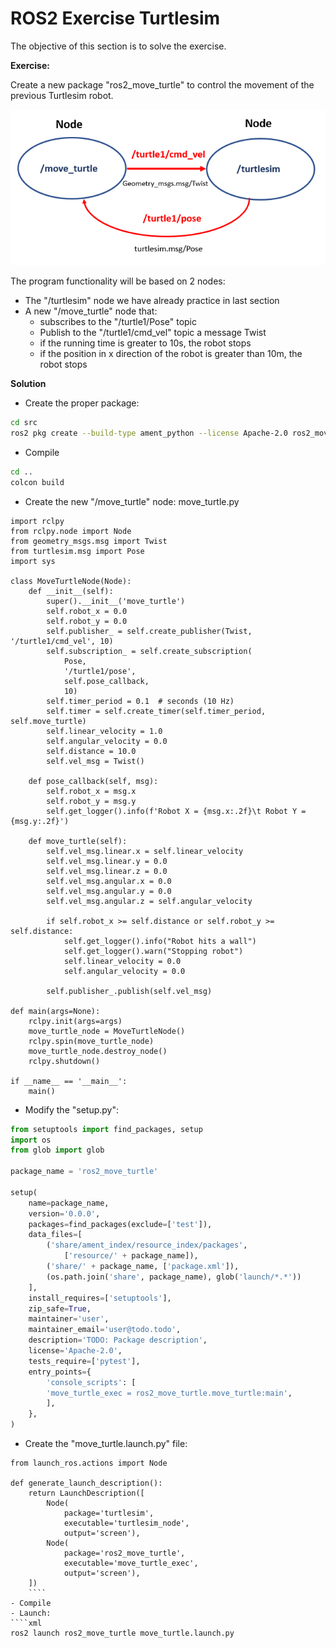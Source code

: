 # **ROS2 Exercise Turtlesim**

The objective of this section is to solve the exercise.

**Exercise:**

Create a new package "ros2_move_turtle" to control the movement of the previous Turtlesim robot.

![](./Images/02_ROS2_tutorial/02_move_turtle.png)

The program functionality will be based on 2 nodes:
- The "/turtlesim" node we have already practice in last section
- A new "/move_turtle" node that:
    - subscribes to the "/turtle1/Pose" topic
    - Publish to the "/turtle1/cmd_vel" topic a message Twist
    - if the running time is greater to 10s, the robot stops
    - if the position in x direction of the robot is greater than 10m, the robot stops

**Solution**

- Create the proper package:
````bash
cd src
ros2 pkg create --build-type ament_python --license Apache-2.0 ros2_move_turtle --dependencies rclpy turtlesim geometry_msgs
````
- Compile
````bash
cd ..
colcon build
````
- Create the new "/move_turtle" node: move_turtle.py
````bash#!/usr/bin/env python3
import rclpy
from rclpy.node import Node
from geometry_msgs.msg import Twist
from turtlesim.msg import Pose
import sys

class MoveTurtleNode(Node):
    def __init__(self):
        super().__init__('move_turtle')
        self.robot_x = 0.0
        self.robot_y = 0.0
        self.publisher_ = self.create_publisher(Twist, '/turtle1/cmd_vel', 10)
        self.subscription_ = self.create_subscription(
            Pose,
            '/turtle1/pose',
            self.pose_callback,
            10)
        self.timer_period = 0.1  # seconds (10 Hz)
        self.timer = self.create_timer(self.timer_period, self.move_turtle)
        self.linear_velocity = 1.0
        self.angular_velocity = 0.0
        self.distance = 10.0
        self.vel_msg = Twist()

    def pose_callback(self, msg):
        self.robot_x = msg.x
        self.robot_y = msg.y
        self.get_logger().info(f'Robot X = {msg.x:.2f}\t Robot Y = {msg.y:.2f}')

    def move_turtle(self):
        self.vel_msg.linear.x = self.linear_velocity
        self.vel_msg.linear.y = 0.0
        self.vel_msg.linear.z = 0.0
        self.vel_msg.angular.x = 0.0
        self.vel_msg.angular.y = 0.0
        self.vel_msg.angular.z = self.angular_velocity

        if self.robot_x >= self.distance or self.robot_y >= self.distance:
            self.get_logger().info("Robot hits a wall")
            self.get_logger().warn("Stopping robot")
            self.linear_velocity = 0.0
            self.angular_velocity = 0.0

        self.publisher_.publish(self.vel_msg)

def main(args=None):
    rclpy.init(args=args)
    move_turtle_node = MoveTurtleNode()
    rclpy.spin(move_turtle_node)
    move_turtle_node.destroy_node()
    rclpy.shutdown()

if __name__ == '__main__':
    main()
````
- Modify the "setup.py":
````python
from setuptools import find_packages, setup
import os
from glob import glob

package_name = 'ros2_move_turtle'

setup(
    name=package_name,
    version='0.0.0',
    packages=find_packages(exclude=['test']),
    data_files=[
        ('share/ament_index/resource_index/packages',
            ['resource/' + package_name]),
        ('share/' + package_name, ['package.xml']),
        (os.path.join('share', package_name), glob('launch/*.*'))
    ],
    install_requires=['setuptools'],
    zip_safe=True,
    maintainer='user',
    maintainer_email='user@todo.todo',
    description='TODO: Package description',
    license='Apache-2.0',
    tests_require=['pytest'],
    entry_points={
        'console_scripts': [
        'move_turtle_exec = ros2_move_turtle.move_turtle:main',
        ],
    },
)
````
- Create the "move_turtle.launch.py" file:
````pythonfrom launch import LaunchDescription
from launch_ros.actions import Node

def generate_launch_description():
    return LaunchDescription([
        Node(
            package='turtlesim',
            executable='turtlesim_node',
            output='screen'),
        Node(
            package='ros2_move_turtle',
            executable='move_turtle_exec',
            output='screen'),
    ])
    ````
- Compile
- Launch:
````xml
ros2 launch ros2_move_turtle move_turtle.launch.py
````
